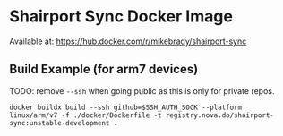 # Shairport Sync Docker Image

Available at: https://hub.docker.com/r/mikebrady/shairport-sync

## Build Example (for arm7 devices)

TODO: remove `--ssh` when going public as this is only for private repos.
```
docker buildx build --ssh github=$SSH_AUTH_SOCK --platform linux/arm/v7 -f ./docker/Dockerfile -t registry.nova.do/shairport-sync:unstable-development .
```